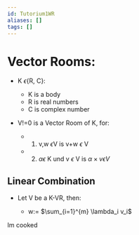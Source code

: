 ```yaml
---
id: Tutorium1WR
aliases: []
tags: []
---
```


# Vector Rooms:
 
- K $\epsilon${R, C}:
    - K is a body
    - R is real numbers
    - C is complex number

- V!=0 is a Vector Room of K, for:
    - 1) v,w $\epsilon$V is v+w $\epsilon$ V
    - 2) $\alpha \epsilon$ K und v $\epsilon$ V is $\alpha \times v \epsilon V$  

## Linear Combination

- Let V be a K-VR, then:

   - w:= $\sum_{i=1}^{m} \lambda_i v_i$


Im cooked
